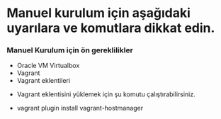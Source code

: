 # Manuel kurulum için aşağıdaki uyarılara ve komutlara dikkat edin.
### Manuel Kurulum için ön gereklilikler
*  Oracle VM Virtualbox
* Vagrant
* Vagrant eklentileri
- Vagrant eklentisini yüklemek için şu komutu çalıştırabilirsiniz.
* vagrant plugin install vagrant-hostmanager
